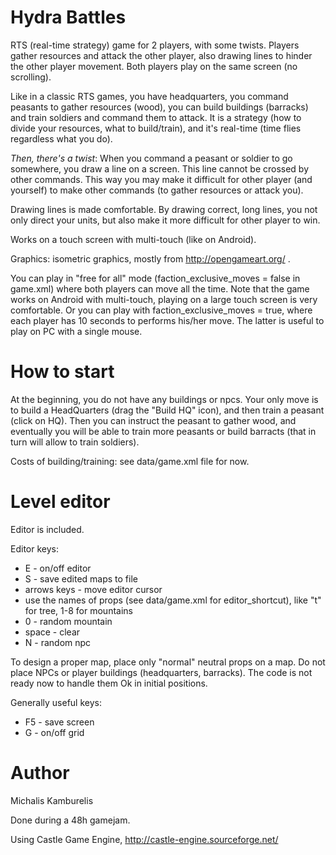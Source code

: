 Hydra Battles
=============

RTS (real-time strategy) game for 2 players, with some twists. Players gather resources and attack the other player, also drawing lines to hinder the other player movement. Both players play on the same screen (no scrolling).

Like in a classic RTS games, you have headquarters, you command peasants to gather resources (wood), you can build buildings (barracks) and train soldiers and command them to attack. It is a strategy (how to divide your resources, what to build/train), and it's real-time (time flies regardless what you do).

*Then, there's a twist*: When you command a peasant or soldier to go somewhere, you draw a line on a screen. This line cannot be crossed by other commands. This way you may make it difficult for other player (and yourself) to make other commands (to gather resources or attack you).

Drawing lines is made comfortable. By drawing correct, long lines, you not only direct your units, but also make it more difficult for other player to win.

Works on a touch screen with multi-touch (like on Android).

Graphics: isometric graphics, mostly from http://opengameart.org/ .

You can play in "free for all" mode (faction_exclusive_moves = false in game.xml) where both players can move all the time. Note that the game works on Android with multi-touch, playing on a large touch screen is very comfortable. Or you can play with faction_exclusive_moves = true, where each player has 10 seconds to performs his/her move. The latter is useful to play on PC with a single mouse.

How to start
============

At the beginning, you do not have any buildings or npcs. Your only move is to build a HeadQuarters (drag the "Build HQ" icon), and then train a peasant (click on HQ). Then you can instruct the peasant to gather wood, and eventually you will be able to train more peasants or build barracts (that in turn will allow to train soldiers).

Costs of building/training: see data/game.xml file for now.

Level editor
============

Editor is included.

Editor keys:
* E - on/off editor
* S - save edited maps to file
* arrows keys - move editor cursor
* use the names of props (see data/game.xml for editor_shortcut), like "t" for tree, 1-8 for mountains
* 0 - random mountain
* space - clear
* N - random npc

To design a proper map, place only "normal" neutral props on a map. Do not place NPCs or player buildings (headquarters, barracks). The code is not ready now to handle them Ok in initial positions.

Generally useful keys:
* F5 - save screen
* G - on/off grid

Author
======

Michalis Kamburelis

Done during a 48h gamejam.

Using Castle Game Engine, http://castle-engine.sourceforge.net/
